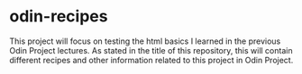 # odin-recipes

This project will focus on testing the html basics I learned in the previous Odin Project lectures. As stated in the title of this repository, this will contain different recipes and other information related to this project in Odin Project.